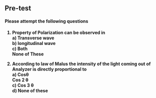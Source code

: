 ## <b> Pre-test
#### Please attempt the following questions

1) Property of Polarization can be observed in<br>
<b>a) Transverse wave <br></b>
b) longitudinal wave<br>
c) Both<br>None of These <br>

2) According to law of Malus the intensity of the light coming out of Analyzer is directly proportional to<br>
a) Cosθ<br>
<b> Cos 2 θ<br></b>
c)  Cos 3 θ<br>
d) None of these<br>


